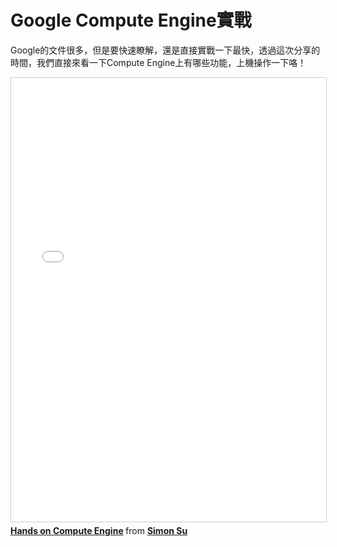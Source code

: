 # Google Compute Engine實戰

Google的文件很多，但是要快速瞭解，還是直接實戰一下最快，透過這次分享的時間，我們直接來看一下Compute Engine上有哪些功能，上機操作一下咯！



<iframe src="//www.slideshare.net/slideshow/embed_code/key/4Uizq5CJFS4Dkh" 
  width="850" height="710" frameborder="0" marginwidth="0" marginheight="0" scrolling="no" style="border:1px solid #CCC; border-width:1px; margin-bottom:5px; max-width: 100%;" allowfullscreen> </iframe> <div style="margin-bottom:5px"> <strong> <a href="//www.slideshare.net/peihsinsu/hands-on-compute-engine" title="Hands on Compute Engine" target="_blank">Hands on Compute Engine</a> </strong> from <strong><a href="//www.slideshare.net/peihsinsu" target="_blank">Simon Su</a></strong> </div>